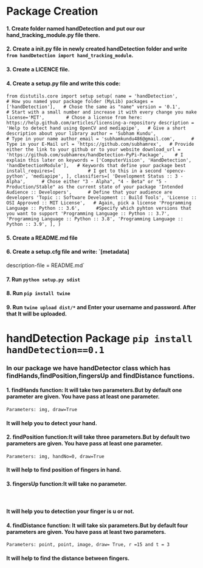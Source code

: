 # Package Creation
#### 1. Create folder named handDetection and put our our hand_tracking_module.py file there.
#### 2. Create a __init__.py file in newly created handDetection folder and write `from handDetection import hand_tracking_module`.
#### 3. Create a LICENCE file.
#### 4. Create a setup.py file and write this code:
`from distutils.core import setup
setup(
  name = 'handDetection',         # How you named your package folder (MyLib)
  packages = ['handDetection'],   # Chose the same as "name"
  version = '0.1',      # Start with a small number and increase it with every change you make
  license='MIT',        # Chose a license from here: https://help.github.com/articles/licensing-a-repository
  description = 'Help to detect hand using OpenCV and mediapipe',   # Give a short description about your library
  author = 'Subham Kundu',                   # Type in your name
  author_email = 'subhamkundu486@gmail.com',      # Type in your E-Mail
  url = 'https://github.com/subhamrex',   # Provide either the link to your github or to your website
  download_url = 'https://github.com/subhamrex/handDetection-PyPi-Package',    # I explain this later on
  keywords = ['ComputerVision', 'HandDetection', 'handDetectionModule'],   # Keywords that define your package best
  install_requires=[            # I get to this in a second
          'opencv-python',
          'mediapipe',
      ],
  classifiers=[
    'Development Status :: 3 - Alpha',      # Chose either "3 - Alpha", "4 - Beta" or "5 - Production/Stable" as the current state of your package
    'Intended Audience :: Developers',      # Define that your audience are developers
    'Topic :: Software Development :: Build Tools',
    'License :: OSI Approved :: MIT License',   # Again, pick a license
    'Programming Language :: Python :: 3.6',      #Specify which pyhton versions that you want to support
    'Programming Language :: Python :: 3.7',
    'Programming Language :: Python :: 3.8',
    'Programming Language :: Python :: 3.9',
  ],
)`
<br/>

#### 5. Create a README.md file

#### 6. Create a setup.cfg file and write: `[metadata]
description-file = README.md`

#### 7. Run `python setup.py sdist`

#### 8. Run `pip install twine`

#### 9. Run `twine upload dist/*` and Enter your username and password. After that It will be uploaded.


# handDetection Package `pip install handDetection==0.1`
### In our package we have handDetector class which has findHands,findPosition,fingersUp and findDistance functions.

#### 1. findHands function: It will take two parameters.But by default one parameter are given. You have pass at least one parameter.
`Parameters: img, draw=True` 
<br />
#### It will help you to detect your hand. 



#### 2. findPosition function:It will take three parameters.But by default two parameters are given. You have pass at least one parameter.
`Parameters: img, handNo=0, draw=True`
<br/>
#### It will help to find position of fingers in hand.


#### 3. fingersUp function:It will take no parameter.
<br/>

#### It will help you to detection your finger is u or not.

#### 4. findDistance function: It will take six parameters.But by default four parameters are given. You have pass at least two parameters.
`Parameters: point, point, image, draw= True, r =15 and t = 3`
<br/>

#### It will help to find the distance between fingers.

 
